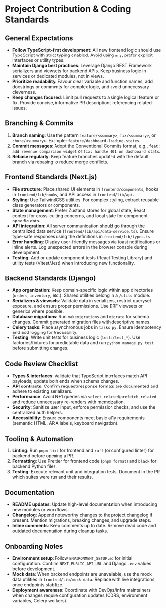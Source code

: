 # Project Contribution & Coding Standards

## General Expectations
- **Follow TypeScript-first development**: All new frontend logic should use TypeScript with strict typing enabled. Avoid using `any`; prefer explicit interfaces or utility types.
- **Maintain Django best practices**: Leverage Django REST Framework serializers and viewsets for backend APIs. Keep business logic in services or dedicated modules, not in views.
- **Prioritize readability**: Favour clear variable and function names, add docstrings or comments for complex logic, and avoid unnecessary cleverness.
- **Keep changes focused**: Limit pull requests to a single logical feature or fix. Provide concise, informative PR descriptions referencing related issues.

## Branching & Commits
1. **Branch naming**: Use the pattern `feature/<summary>`, `fix/<summary>`, or `chore/<summary>`. Example: `feature/dashboard-loading-states`.
2. **Commit messages**: Adopt the Conventional Commits format, e.g., `feat: add revenue comparison widget` or `fix: handle 401 on dashboard stats`.
3. **Rebase regularly**: Keep feature branches updated with the default branch via rebasing to reduce merge conflicts.

## Frontend Standards (Next.js)
- **File structure**: Place shared UI elements in `frontend/components`, hooks in `frontend/lib/hooks`, and API access in `frontend/lib/api`.
- **Styling**: Use TailwindCSS utilities. For complex styling, extract reusable class generators or components.
- **State management**: Prefer Zustand stores for global state, React context for cross-cutting concerns, and local state for component-specific data.
- **API integration**: All server communication should go through the centralized data service (`frontend/lib/api/data-service.ts`). Ensure type-safe responses using the definitions in `frontend/lib/types.ts`.
- **Error handling**: Display user-friendly messages via toast notifications or inline alerts. Log unexpected errors in the browser console during development.
- **Testing**: Add or update component tests (React Testing Library) and utility tests (Vitest/Jest) when introducing new functionality.

## Backend Standards (Django)
- **App organization**: Keep domain-specific logic within app directories (`orders`, `inventory`, etc.). Shared utilities belong in a `/utils` module.
- **Serializers & viewsets**: Validate data in serializers, restrict queryset exposure, and ensure proper permissions. Use DRF viewsets or generics where possible.
- **Database migrations**: Run `makemigrations` and `migrate` for schema changes. Commit generated migration files with descriptive names.
- **Celery tasks**: Place asynchronous jobs in `tasks.py`. Ensure idempotency and add logging for traceability.
- **Testing**: Write unit tests for business logic (`tests/test_*`). Use factories/fixtures for predictable data and run `python manage.py test` before submitting changes.

## Code Review Checklist
- **Types & interfaces**: Validate that TypeScript interfaces match API payloads; update both ends when schema changes.
- **API contracts**: Confirm request/response formats are documented and adhere to existing serializers.
- **Performance**: Avoid N+1 queries via `select_related`/`prefetch_related` and reduce unnecessary re-renders with memoization.
- **Security**: Sanitize user input, enforce permission checks, and use the centralized auth helpers.
- **Accessibility**: Ensure components meet basic a11y requirements (semantic HTML, ARIA labels, keyboard navigation).

## Tooling & Automation
1. **Linting**: Run `pnpm lint` for frontend and `ruff` (or configured linter) for backend before opening a PR.
2. **Formatting**: Use Prettier for frontend code (`pnpm format`) and `black` for backend Python files.
3. **Testing**: Execute relevant unit and integration tests. Document in the PR which suites were run and their results.

## Documentation
- **README updates**: Update high-level documentation when introducing new modules or workflows.
- **Changelog**: Append noteworthy changes to the project changelog if present. Mention migrations, breaking changes, and upgrade steps.
- **Inline comments**: Keep comments up to date. Remove dead code and outdated documentation during cleanup tasks.

## Onboarding Notes
- **Environment setup**: Follow `ENVIRONMENT_SETUP.md` for initial configuration. Confirm `NEXT_PUBLIC_API_URL` and Django `.env` values before development.
- **Mock data**: When backend endpoints are unavailable, use the mock data utilities in `frontend/lib/mock-data`. Replace with live integrations once endpoints stabilize.
- **Deployment awareness**: Coordinate with DevOps/infra maintainers when changes require configuration updates (CORS, environment variables, Celery workers).